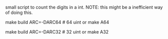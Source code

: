 small script to count the digits in a int. NOTE: this might be a inefficient way of doing this.

make build ARC=-DARC64 # 64 uint
or
make A64

make build ARC=-DARC32 # 32 uint
or
make A32
